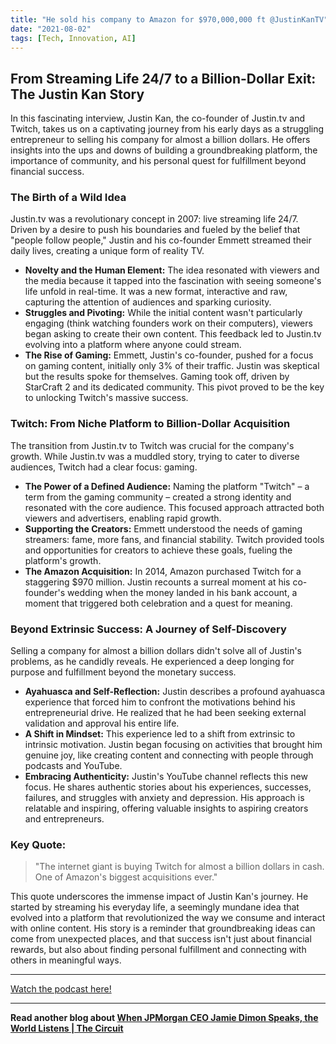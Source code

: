 ```yaml
---
title: "He sold his company to Amazon for $970,000,000 ft @JustinKanTV​"
date: "2021-08-02"
tags: [Tech, Innovation, AI]
---
```


## From Streaming Life 24/7 to a Billion-Dollar Exit: The Justin Kan Story

In this fascinating interview, Justin Kan, the co-founder of Justin.tv and Twitch, takes us on a captivating journey from his early days as a struggling entrepreneur to selling his company for almost a billion dollars. He offers insights into the ups and downs of building a groundbreaking platform, the importance of community, and his personal quest for fulfillment beyond financial success.

### The Birth of a Wild Idea

Justin.tv was a revolutionary concept in 2007: live streaming life 24/7. Driven by a desire to push his boundaries and fueled by the belief that "people follow people," Justin and his co-founder Emmett streamed their daily lives, creating a unique form of reality TV.

- **Novelty and the Human Element:** The idea resonated with viewers and the media because it tapped into the fascination with seeing someone's life unfold in real-time. It was a new format, interactive and raw, capturing the attention of audiences and sparking curiosity.
- **Struggles and Pivoting:** While the initial content wasn't particularly engaging (think watching founders work on their computers), viewers began asking to create their own content. This feedback led to Justin.tv evolving into a platform where anyone could stream.
- **The Rise of Gaming:** Emmett, Justin's co-founder, pushed for a focus on gaming content, initially only 3% of their traffic. Justin was skeptical but the results spoke for themselves. Gaming took off, driven by StarCraft 2 and its dedicated community. This pivot proved to be the key to unlocking Twitch's massive success.

### Twitch: From Niche Platform to Billion-Dollar Acquisition

The transition from Justin.tv to Twitch was crucial for the company's growth. While Justin.tv was a muddled story, trying to cater to diverse audiences, Twitch had a clear focus: gaming.

- **The Power of a Defined Audience:** Naming the platform "Twitch" – a term from the gaming community – created a strong identity and resonated with the core audience. This focused approach attracted both viewers and advertisers, enabling rapid growth.
- **Supporting the Creators:** Emmett understood the needs of gaming streamers: fame, more fans, and financial stability. Twitch provided tools and opportunities for creators to achieve these goals, fueling the platform's growth.
- **The Amazon Acquisition:** In 2014, Amazon purchased Twitch for a staggering $970 million. Justin recounts a surreal moment at his co-founder's wedding when the money landed in his bank account, a moment that triggered both celebration and a quest for meaning.

### Beyond Extrinsic Success: A Journey of Self-Discovery

Selling a company for almost a billion dollars didn't solve all of Justin's problems, as he candidly reveals. He experienced a deep longing for purpose and fulfillment beyond the monetary success.

- **Ayahuasca and Self-Reflection:** Justin describes a profound ayahuasca experience that forced him to confront the motivations behind his entrepreneurial drive. He realized that he had been seeking external validation and approval his entire life.
- **A Shift in Mindset:** This experience led to a shift from extrinsic to intrinsic motivation. Justin began focusing on activities that brought him genuine joy, like creating content and connecting with people through podcasts and YouTube.
- **Embracing Authenticity:** Justin's YouTube channel reflects this new focus. He shares authentic stories about his experiences, successes, failures, and struggles with anxiety and depression. His approach is relatable and inspiring, offering valuable insights to aspiring creators and entrepreneurs.

### Key Quote:

> "The internet giant is buying Twitch for almost a billion dollars in cash. One of Amazon's biggest acquisitions ever."

This quote underscores the immense impact of Justin Kan's journey. He started by streaming his everyday life, a seemingly mundane idea that evolved into a platform that revolutionized the way we consume and interact with online content. His story is a reminder that groundbreaking ideas can come from unexpected places, and that success isn't just about financial rewards, but also about finding personal fulfillment and connecting with others in meaningful ways.

---

<a href="https://youtube.com/watch?v=wUOdBXYIMM8" target="_blank">Watch the podcast here!</a>

---

**Read another blog about [When JPMorgan CEO Jamie Dimon Speaks, the World Listens | The Circuit](./20240417-jamiedimon-bloombergoriginals)**

